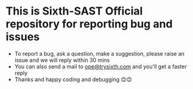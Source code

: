 # This is Sixth-SAST Official repository for reporting bug and issues

- To report a bug, ask a question, make a suggestion, please raise an issue and we will reply within 30 mins
- You can also send a mail to ope@trysixth.com and you'll get a faster reply
- Thanks and happy coding and debugging 😊😊
